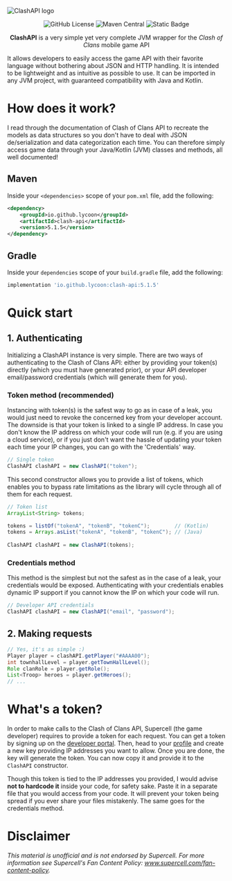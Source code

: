 ![ClashAPI logo](/src/main/resources/logo.png)

<p align="center">
    <img alt="GitHub License" src="https://img.shields.io/github/license/Lycoon/clash-api">
    <img alt="Maven Central" src="https://img.shields.io/maven-central/v/io.github.lycoon/clash-api">
    <img alt="Static Badge" src="https://img.shields.io/badge/Java%20version-8%2B-blue">
</p>

<p align="center">
    <b>ClashAPI</b> is a very simple yet very complete JVM wrapper for the <i>Clash of Clans</i> mobile game API
</p>

It allows developers to easily access the game API with their favorite language without bothering 
about JSON and HTTP handling. It is intended to be lightweight and as intuitive as possible to use.
It can be imported in any JVM project, with guaranteed compatibility with Java and Kotlin.

# How does it work?
I read through the documentation of Clash of Clans API to recreate the models as data structures so you don't have to
deal with JSON de/serialization and data categorization each time. You can therefore simply access game data through 
your Java/Kotlin (JVM) classes and methods, all well documented!

## Maven
Inside your `<dependencies>` scope of your `pom.xml` file, add the following:
```xml
<dependency>
    <groupId>io.github.lycoon</groupId>
    <artifactId>clash-api</artifactId>
    <version>5.1.5</version>
</dependency>
```

## Gradle
Inside your `dependencies` scope of your `build.gradle` file, add the following:
```gradle
implementation 'io.github.lycoon:clash-api:5.1.5'
```

# Quick start
## 1. Authenticating
Initializing a ClashAPI instance is very simple. There are two ways of authenticating to the Clash of Clans API:
either by providing your token(s) directly (which you must have generated prior), or your API developer email/password
credentials (which will generate them for you).

### Token method (recommended)
Instancing with token(s) is the safest way to go as in case of a leak, you would just need to revoke the concerned 
key from your developer account. The downside is that your token is linked to a single IP address. In case you
don't know the IP address on which your code will run (e.g. if you are using a cloud service), or if you just
don't want the hassle of updating your token each time your IP changes, you can go with the 'Credentials' way.

```java
// Single token
ClashAPI clashAPI = new ClashAPI("token");
```

This second constructor allows you to provide a list of tokens, which enables you to bypass rate limitations
as the library will cycle through all of them for each request.
```java
// Token list
ArrayList<String> tokens;

tokens = listOf("tokenA", "tokenB", "tokenC");        // (Kotlin)
tokens = Arrays.asList("tokenA", "tokenB", "tokenC"); // (Java)
        
ClashAPI clashAPI = new ClashAPI(tokens);
```

### Credentials method
This method is the simplest but not the safest as in the case of a leak, your credentials would be exposed.
Authenticating with your credentials enables dynamic IP support if you cannot know the IP on which your code will run.
```java
// Developer API credentials
ClashAPI clashAPI = new ClashAPI("email", "password");
```

## 2. Making requests
```java
// Yes, it's as simple :)
Player player = clashAPI.getPlayer("#AAAA00");
int townhallLevel = player.getTownHallLevel();
Role clanRole = player.getRole();
List<Troop> heroes = player.getHeroes();
// ...
```

# What's a token?
In order to make calls to the Clash of Clans API, Supercell (the game developer) requires to provide a token for each
request. You can get a token by signing up on the [developer portal](https://developer.clashofclans.com/#/register). Then, head to your [profile](https://developer.clashofclans.com/#/account) and create 
a new key providing IP addresses you want to allow. Once you are done, the key will generate the token. 
You can now copy it and provide it to the `ClashAPI` constructor.

Though this token is tied to the IP addresses you provided, I would advise **not to hardcode it** inside your code, 
for safety sake. Paste it in a separate file that you would access from your code. It will prevent your token 
being spread if you ever share your files mistakenly. The same goes for the credentials method.

# Disclaimer
*This material is unofficial and is not endorsed by Supercell. For more information see Supercell's Fan Content Policy: www.supercell.com/fan-content-policy.*
